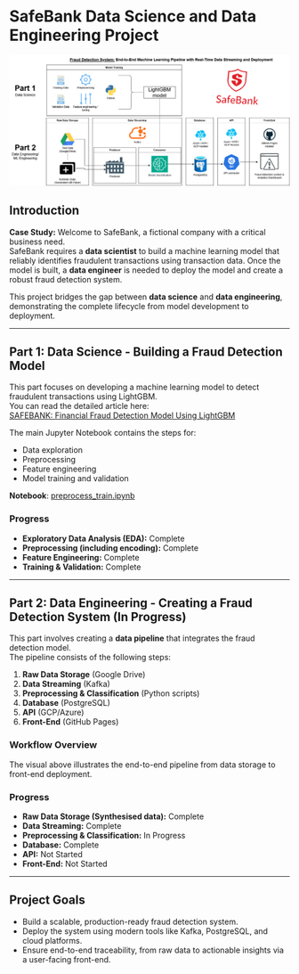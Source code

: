 # SafeBank Data Science and Data Engineering Project

![SafeBank Process](images/safebank_process.png)

## Introduction

**Case Study:** Welcome to SafeBank, a fictional company with a critical business need.  
SafeBank requires a **data scientist** to build a machine learning model that reliably identifies fraudulent transactions using transaction data. Once the model is built, a **data engineer** is needed to deploy the model and create a robust fraud detection system.  

This project bridges the gap between **data science** and **data engineering**, demonstrating the complete lifecycle from model development to deployment.

---

## Part 1: Data Science - Building a Fraud Detection Model

This part focuses on developing a machine learning model to detect fraudulent transactions using LightGBM.  
You can read the detailed article here:  
 [SAFEBANK: Financial Fraud Detection Model Using LightGBM](https://oliver-norton.github.io/online-cv/projects/safe_bank.html)

The main Jupyter Notebook contains the steps for:
- Data exploration
- Preprocessing
- Feature engineering
- Model training and validation  

**Notebook**: [preprocess_train.ipynb](https://github.com/oliver-norton/SafeBank/blob/main/1-model-training/classification_preprocessing/preprocess_train.ipynb)

###  Progress
- **Exploratory Data Analysis (EDA):** Complete  
- **Preprocessing (including encoding):**  Complete  
- **Feature Engineering:**  Complete  
- **Training & Validation:** Complete  

---

## Part 2: Data Engineering - Creating a Fraud Detection System (In Progress)

This part involves creating a **data pipeline** that integrates the fraud detection model.  
The pipeline consists of the following steps:

1. **Raw Data Storage** (Google Drive)  
2. **Data Streaming** (Kafka)  
3. **Preprocessing & Classification** (Python scripts)  
4. **Database** (PostgreSQL)  
5. **API** (GCP/Azure)  
6. **Front-End** (GitHub Pages)  

### Workflow Overview  
The visual above illustrates the end-to-end pipeline from data storage to front-end deployment.

###  Progress
- **Raw Data Storage (Synthesised data):**  Complete  
- **Data Streaming:**  Complete  
- **Preprocessing & Classification:**  In Progress  
- **Database:**  Complete  
- **API:**  Not Started  
- **Front-End:**  Not Started  

---

##  Project Goals

- Build a scalable, production-ready fraud detection system.
- Deploy the system using modern tools like Kafka, PostgreSQL, and cloud platforms.
- Ensure end-to-end traceability, from raw data to actionable insights via a user-facing front-end.

